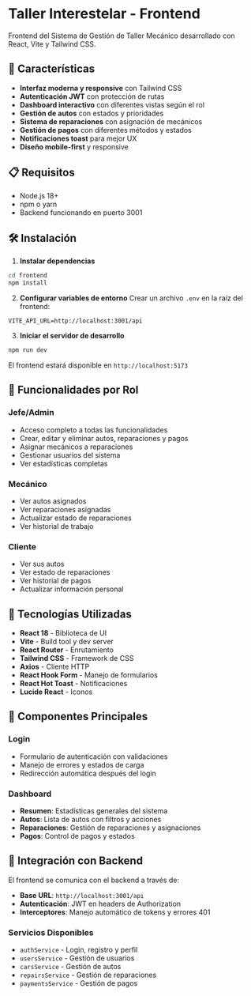 # Taller Interestelar - Frontend

Frontend del Sistema de Gestión de Taller Mecánico desarrollado con React, Vite y Tailwind CSS.

## 🚀 Características

- **Interfaz moderna y responsive** con Tailwind CSS
- **Autenticación JWT** con protección de rutas
- **Dashboard interactivo** con diferentes vistas según el rol
- **Gestión de autos** con estados y prioridades
- **Sistema de reparaciones** con asignación de mecánicos
- **Gestión de pagos** con diferentes métodos y estados
- **Notificaciones toast** para mejor UX
- **Diseño mobile-first** y responsive

## 📋 Requisitos

- Node.js 18+
- npm o yarn
- Backend funcionando en puerto 3001

## 🛠️ Instalación

1. **Instalar dependencias**
```bash
cd frontend
npm install
```

2. **Configurar variables de entorno**
Crear un archivo `.env` en la raíz del frontend:
```env
VITE_API_URL=http://localhost:3001/api
```

3. **Iniciar el servidor de desarrollo**
```bash
npm run dev
```

El frontend estará disponible en `http://localhost:5173`


## 🎯 Funcionalidades por Rol

### Jefe/Admin
- Acceso completo a todas las funcionalidades
- Crear, editar y eliminar autos, reparaciones y pagos
- Asignar mecánicos a reparaciones
- Gestionar usuarios del sistema
- Ver estadísticas completas

### Mecánico
- Ver autos asignados
- Ver reparaciones asignadas
- Actualizar estado de reparaciones
- Ver historial de trabajo

### Cliente
- Ver sus autos
- Ver estado de reparaciones
- Ver historial de pagos
- Actualizar información personal

## 🎨 Tecnologías Utilizadas

- **React 18** - Biblioteca de UI
- **Vite** - Build tool y dev server
- **React Router** - Enrutamiento
- **Tailwind CSS** - Framework de CSS
- **Axios** - Cliente HTTP
- **React Hook Form** - Manejo de formularios
- **React Hot Toast** - Notificaciones
- **Lucide React** - Iconos

## 📱 Componentes Principales

### Login
- Formulario de autenticación con validaciones
- Manejo de errores y estados de carga
- Redirección automática después del login

### Dashboard
- **Resumen**: Estadísticas generales del sistema
- **Autos**: Lista de autos con filtros y acciones
- **Reparaciones**: Gestión de reparaciones y asignaciones
- **Pagos**: Control de pagos y estados

## 🔌 Integración con Backend

El frontend se comunica con el backend a través de:

- **Base URL**: `http://localhost:3001/api`
- **Autenticación**: JWT en headers de Authorization
- **Interceptores**: Manejo automático de tokens y errores 401

### Servicios Disponibles

- `authService` - Login, registro y perfil
- `usersService` - Gestión de usuarios
- `carsService` - Gestión de autos
- `repairsService` - Gestión de reparaciones
- `paymentsService` - Gestión de pagos
